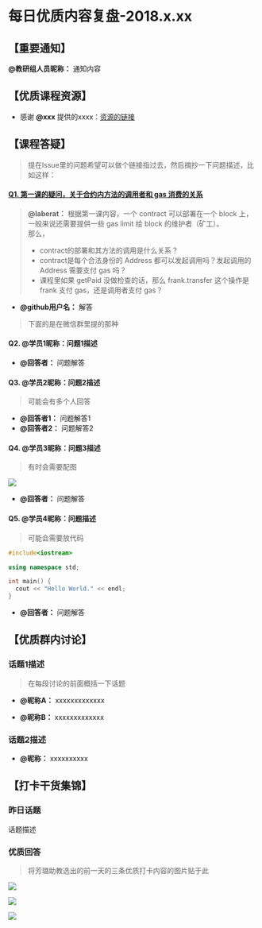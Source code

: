# 每日优质内容复盘-2018.x.xx

## 【重要通知】

**@教研组人员昵称：** 通知内容

## 【优质课程资源】

- 感谢 **@xxx** 提供的xxxx：[资源的链接]()

## 【课程答疑】

> 提在Issue里的问题希望可以做个链接指过去，然后摘抄一下问题描述，比如这样：

#### [Q1. 第一课的疑问，关于合约内方法的调用者和 gas 消费的关系](https://github.com/linjie-1/guigulive-operation/issues/56)  

> **@laberat：** 根据第一课内容，一个 contract 可以部署在一个 block 上，一般来说还需要提供一些 gas limit 给 block 的维护者（矿工）。  
> 那么，
> 
> - contract的部署和其方法的调用是什么关系？
> - contract是每个合法身份的 Address 都可以发起调用吗？发起调用的 Address 需要支付 gas 吗？
> - 课程里如果 getPaid 没做检查的话，那么 frank.transfer 这个操作是 frank 支付 gas，还是调用者支付 gas？

- **@github用户名：** 解答

> 下面的是在微信群里提的那种

#### Q2. @学员1昵称：问题1描述

- **@回答者：** 问题解答

#### Q3. @学员2昵称：问题2描述

> 可能会有多个人回答

- **@回答者1：** 问题解答1
- **@回答者2：** 问题解答2

#### Q4. @学员3昵称：问题3描述

> 有时会需要配图

![](这里放图片链接)

- **@回答者：** 问题解答

#### Q5. @学员4昵称：问题描述

> 可能会需要放代码

```c++
#include<iostream>

using namespace std;

int main() {
  cout << "Hello World." << endl;
}
```

- **@回答者：** 问题解答

## 【优质群内讨论】

### 话题1描述

> 在每段讨论的前面概括一下话题

- **@昵称A：** xxxxxxxxxxxxx

- **@昵称B：** xxxxxxxxxxxxx

### 话题2描述

- **@昵称：** xxxxxxxxxx

## 【打卡干货集锦】

### 昨日话题

话题描述

### 优质回答

> 将芳璐助教选出的前一天的三条优质打卡内容的图片贴于此

![](images/2018.x.xx_card1.png)

![](images/2018.x.xx_card2.png)

![](images/2018.x.xx_card3.png)
